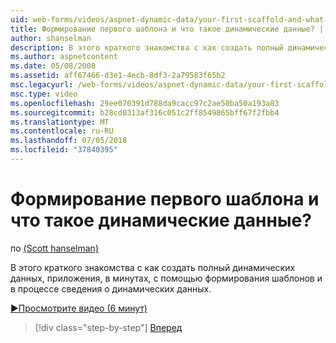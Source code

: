 ```yaml
---
uid: web-forms/videos/aspnet-dynamic-data/your-first-scaffold-and-what-is-dynamic-data
title: Формирование первого шаблона и что такое динамические данные? | Документы Майкрософт
author: shanselman
description: В этого краткого знакомства с как создать полный динамических данных, приложения, в минутах, с помощью формирования шаблонов и в процессе сведения о динамических данных.
ms.author: aspnetcontent
ms.date: 05/08/2008
ms.assetid: aff67466-d3e1-4ecb-8df3-2a79583f65b2
msc.legacyurl: /web-forms/videos/aspnet-dynamic-data/your-first-scaffold-and-what-is-dynamic-data
msc.type: video
ms.openlocfilehash: 29ee070391d788da9cacc97c2ae50ba50a193a83
ms.sourcegitcommit: b28cd0313af316c051c2ff8549865bff67f2fbb4
ms.translationtype: MT
ms.contentlocale: ru-RU
ms.lasthandoff: 07/05/2018
ms.locfileid: "37840395"
---
```

<a name="your-first-scaffold-and-what-is-dynamic-data"></a>Формирование первого шаблона и что такое динамические данные?
====================
по [(Scott hanselman)](https://github.com/shanselman)

В этого краткого знакомства с как создать полный динамических данных, приложения, в минутах, с помощью формирования шаблонов и в процессе сведения о динамических данных.

[&#9654;Просмотрите видео (6 минут)](https://channel9.msdn.com/Blogs/ASP-NET-Site-Videos/your-first-scaffold-and-what-is-dynamic-data)

> [!div class="step-by-step"]
> [Вперед](how-do-i-enable-inline-gridview-editing.md)
